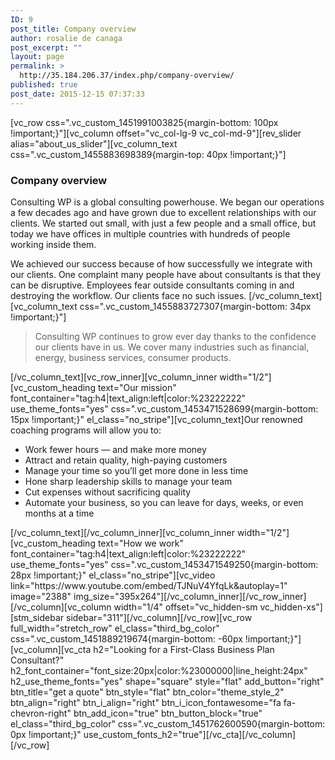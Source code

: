 ```yaml
---
ID: 9
post_title: Company overview
author: rosalie de canaga
post_excerpt: ""
layout: page
permalink: >
  http://35.184.206.37/index.php/company-overview/
published: true
post_date: 2015-12-15 07:37:33
---
```

[vc_row css=".vc_custom_1451991003825{margin-bottom: 100px !important;}"][vc_column offset="vc_col-lg-9 vc_col-md-9"][rev_slider alias="about_us_slider"][vc_column_text css=".vc_custom_1455883698389{margin-top: 40px !important;}"]
<h3>Company overview</h3>
Consulting WP is a global consulting powerhouse. We began our operations a few decades ago and have grown due to excellent relationships with our clients. We started out small, with just a few people and a small office, but today we have offices in multiple countries with hundreds of people working inside them.

We achieved our success because of how successfully we integrate with our clients. One complaint many people have about consultants is that they can be disruptive. Employees fear outside consultants coming in and destroying the workflow. Our clients face no such issues.
[/vc_column_text][vc_column_text css=".vc_custom_1455883727307{margin-bottom: 34px !important;}"]
<blockquote>Consulting WP continues to grow ever day thanks to the confidence our clients have in us. We cover many industries such as financial, energy, business services, consumer products.</blockquote>
[/vc_column_text][vc_row_inner][vc_column_inner width="1/2"][vc_custom_heading text="Our mission" font_container="tag:h4|text_align:left|color:%23222222" use_theme_fonts="yes" css=".vc_custom_1453471528699{margin-bottom: 15px !important;}" el_class="no_stripe"][vc_column_text]Our renowned coaching programs will allow you to:
<ul>
	<li>Work fewer hours — and make more money</li>
	<li>Attract and retain quality, high-paying customers</li>
	<li>Manage your time so you’ll get more done in less time</li>
	<li>Hone sharp leadership skills to manage your team</li>
	<li>Cut expenses without sacrificing quality</li>
	<li>Automate your business, so you can leave for days, weeks, or even months at a time</li>
</ul>
[/vc_column_text][/vc_column_inner][vc_column_inner width="1/2"][vc_custom_heading text="How we work" font_container="tag:h4|text_align:left|color:%23222222" use_theme_fonts="yes" css=".vc_custom_1453471549250{margin-bottom: 28px !important;}" el_class="no_stripe"][vc_video link="https://www.youtube.com/embed/TJNuV4YfqLk&amp;autoplay=1" image="2388" img_size="395x264"][/vc_column_inner][/vc_row_inner][/vc_column][vc_column width="1/4" offset="vc_hidden-sm vc_hidden-xs"][stm_sidebar sidebar="311"][/vc_column][/vc_row][vc_row full_width="stretch_row" el_class="third_bg_color" css=".vc_custom_1451889219674{margin-bottom: -60px !important;}"][vc_column][vc_cta h2="Looking for a First-Class Business Plan Consultant?" h2_font_container="font_size:20px|color:%23000000|line_height:24px" h2_use_theme_fonts="yes" shape="square" style="flat" add_button="right" btn_title="get a quote" btn_style="flat" btn_color="theme_style_2" btn_align="right" btn_i_align="right" btn_i_icon_fontawesome="fa fa-chevron-right" btn_add_icon="true" btn_button_block="true" el_class="third_bg_color" css=".vc_custom_1451762600590{margin-bottom: 0px !important;}" use_custom_fonts_h2="true"][/vc_cta][/vc_column][/vc_row]